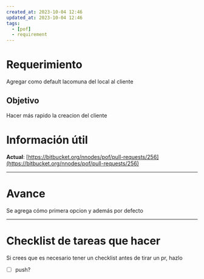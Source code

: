 ```yaml
---
created_at: 2023-10-04 12:46
updated_at: 2023-10-04 12:46
tags:
  - [pof]
  - requirement
---
```




# Requerimiento

Agregar como default lacomuna del local al cliente

## Objetivo

Hacer más rapido la creacion del cliente


# Información útil

**Actual**: [https://bitbucket.org/nnodes/pof/pull-requests/256](https://bitbucket.org/nnodes/pof/pull-requests/256)


---
# Avance

Se agrega cómo primera opcion y además por defecto


---
# Checklist de tareas que hacer 

Si crees que es necesario tener un checklist antes de tirar un pr, hazlo

- [ ] push?